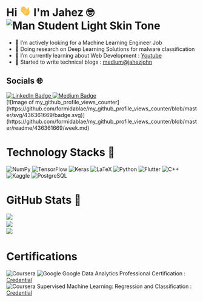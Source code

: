 # Hi <img src="https://raw.githubusercontent.com/ABSphreak/ABSphreak/master/gifs/Hi.gif" width="30px"> I'm Jahez 🤓 <img src="https://raw.githubusercontent.com/Tarikul-Islam-Anik/Animated-Fluent-Emojis/master/Emojis/People%20with%20professions/Man%20Student%20Light%20Skin%20Tone.png" alt="Man Student Light Skin Tone" width="40" height="35" />
* 🔭 I’m actively looking for a Machine Learning Engineer Job
* 🔬 Doing research on Deep Learning Solutions for malware classification
* 🌱 I’m currently learning about Web Development : [Youtube](https://www.youtube.com/watch?v=krfUjg0S2uI&t=2s&ab_channel=freeCodeCamp.org)
* 📄 Started to write technical blogs : [medium@jahezjohn](https://medium.com/@jahezjohn18950)

## Socials 🌐
<div id="badges">
  <a href="https://www.linkedin.com/in/jahez-abraham-johny/">
    <img src="https://img.shields.io/badge/LinkedIn-0077B5?style=for-the-badge&logo=linkedin&logoColor=white" alt="LinkedIn Badge"/>
  </a>
  <a href="https://medium.com/@jahezjohn18950">
    <img src="https://img.shields.io/badge/Medium-12100E?style=for-the-badge&logo=medium&logoColor=white" alt="Medium Badge"/>
  </a>
</div>
[![Image of my_github_profile_views_counter](https://github.com/formidablae/my_github_profile_views_counter/blob/master/svg/436361669/badge.svg)](https://github.com/formidablae/my_github_profile_views_counter/blob/master/readme/436361669/week.md)

# Technology Stacks 🧮

![NumPy](https://img.shields.io/badge/numpy-%23013243.svg?style=for-the-badge&logo=numpy&logoColor=white)
![TensorFlow](https://img.shields.io/badge/TensorFlow-%23FF6F00.svg?style=for-the-badge&logo=TensorFlow&logoColor=white)
![Keras](https://img.shields.io/badge/Keras-%23D00000.svg?style=for-the-badge&logo=Keras&logoColor=white)
![LaTeX](https://img.shields.io/badge/latex-%23008080.svg?style=for-the-badge&logo=latex&logoColor=white)
![Python](https://img.shields.io/badge/python-3670A0?style=for-the-badge&logo=python&logoColor=ffdd54)
![Flutter](https://img.shields.io/badge/Flutter-%2302569B.svg?style=for-the-badge&logo=Flutter&logoColor=white)
![C++](https://img.shields.io/badge/c++-%2300599C.svg?style=for-the-badge&logo=c%2B%2B&logoColor=white)
![Kaggle](https://img.shields.io/badge/Kaggle-035a7d?style=for-the-badge&logo=kaggle&logoColor=white)
![PostgreSQL](https://img.shields.io/badge/PostgreSQL-316192?style=for-the-badge&logo=postgresql&logoColor=white)


# GitHub Stats 📌
![](https://github-readme-streak-stats.herokuapp.com/?user=jahez07&theme=dark&hide_border=false)<br/>
![](https://github-readme-stats.vercel.app/api?username=jahez07&theme=dark&hide_border=false&include_all_commits=false&count_private=false)<br/>
![](https://github-readme-stats.vercel.app/api/top-langs/?username=jahez07&theme=dark&hide_border=false&include_all_commits=false&count_private=false&layout=compact)


# Certifications 
![Coursera](https://img.shields.io/badge/Coursera-%230056D2.svg?logo=Coursera&logoColor=white) ![Google](https://img.shields.io/badge/google-4285F4?logo=google&logoColor=white) Google Data Analytics Professional Certification : [Credential](https://coursera.org/share/00daf2f2b7dfbfa84683c9e3748f9eac)<br/>
![Coursera](https://img.shields.io/badge/Coursera-%230056D2.svg?logo=Coursera&logoColor=white) Supervised Machine Learning: Regression and Classification : [Credential](https://coursera.org/share/d6c59f497a00255c95ccbd65ea48fe43)<br/>
<!--
**jahez07/jahez07** is a ✨ _special_ ✨ repository because its `README.md` (this file) appears on your GitHub profile.

Here are some ideas to get you started:

- 🔭 I’m currently working on ...
- 🌱 I’m currently learning ...
- 👯 I’m looking to collaborate on ...
- 🤔 I’m looking for help with ...
- 💬 Ask me about ...
- 📫 How to reach me: ...
- 😄 Pronouns: ...
- ⚡ Fun fact: ...
-->
